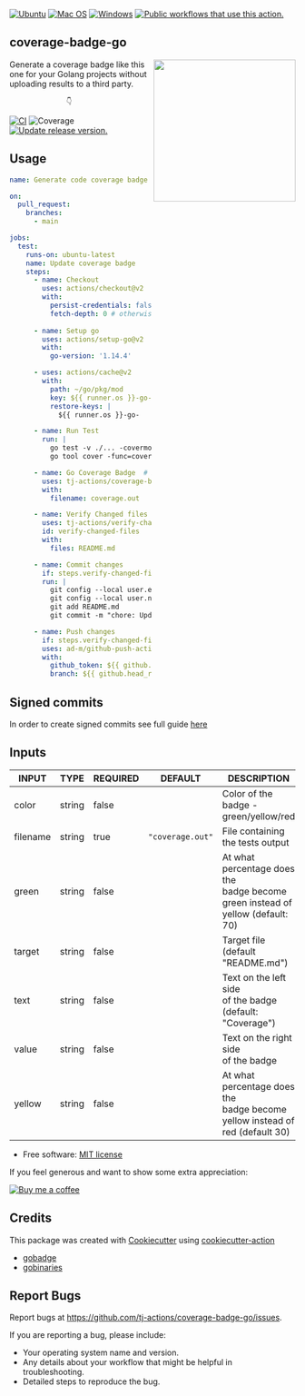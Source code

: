 [![Ubuntu](https://img.shields.io/badge/Ubuntu-E95420?style=for-the-badge\&logo=ubuntu\&logoColor=white)](https://docs.github.com/en/actions/reference/workflow-syntax-for-github-actions#jobsjob_idruns-on)
[![Mac OS](https://img.shields.io/badge/mac%20os-000000?style=for-the-badge\&logo=macos\&logoColor=F0F0F0)](https://docs.github.com/en/actions/reference/workflow-syntax-for-github-actions#jobsjob_idruns-on)
[![Windows](https://img.shields.io/badge/Windows-0078D6?style=for-the-badge\&logo=windows\&logoColor=white)](https://docs.github.com/en/actions/reference/workflow-syntax-for-github-actions#jobsjob_idruns-on)
[![Public workflows that use this action.](https://img.shields.io/endpoint?style=for-the-badge&url=https%3A%2F%2Fused-by.vercel.app%2Fapi%2Fgithub-actions%2Fused-by%3Faction%3Dtj-actions%2Fcoverage-badge-go%26badge%3Dtrue)](https://github.com/search?o=desc\&q=tj-actions+coverage-badge-go+path%3A.github%2Fworkflows+language%3AYAML\&s=\&type=Code)

## coverage-badge-go

<img align="right" width="250px" src="https://user-images.githubusercontent.com/17484350/138557170-d8079b94-a517-4366-ade8-8d473e3f3f1d.jpg">

Generate a coverage badge like this one for your Golang projects without uploading results to a third party.

                  👇

[![CI](https://github.com/tj-actions/coverage-badge-go/workflows/CI/badge.svg)](https://github.com/tj-actions/coverage-badge-go/actions?query=workflow%3ACI)
![Coverage](https://img.shields.io/badge/Coverage-100.0%25-brightgreen)
[![Update release version.](https://github.com/tj-actions/coverage-badge-go/workflows/Update%20release%20version./badge.svg)](https://github.com/tj-actions/coverage-badge-go/actions?query=workflow%3A%22Update+release+version.%22)


## Usage

```yaml
name: Generate code coverage badge

on:
  pull_request:
    branches:
      - main

jobs:
  test:
    runs-on: ubuntu-latest
    name: Update coverage badge
    steps:
      - name: Checkout
        uses: actions/checkout@v2
        with:
          persist-credentials: false # otherwise, the token used is the GITHUB_TOKEN, instead of your personal access token.
          fetch-depth: 0 # otherwise, there would be errors pushing refs to the destination repository.
      
      - name: Setup go
        uses: actions/setup-go@v2
        with:
          go-version: '1.14.4'

      - uses: actions/cache@v2
        with:
          path: ~/go/pkg/mod
          key: ${{ runner.os }}-go-${{ hashFiles('**/go.sum') }}
          restore-keys: |
            ${{ runner.os }}-go-

      - name: Run Test
        run: |
          go test -v ./... -covermode=count -coverprofile=coverage.out
          go tool cover -func=coverage.out -o=coverage.out

      - name: Go Coverage Badge  # Pass the `coverage.out` output to this action
        uses: tj-actions/coverage-badge-go@v2
        with:
          filename: coverage.out

      - name: Verify Changed files
        uses: tj-actions/verify-changed-files@v12
        id: verify-changed-files
        with:
          files: README.md

      - name: Commit changes
        if: steps.verify-changed-files.outputs.files_changed == 'true'
        run: |
          git config --local user.email "action@github.com"
          git config --local user.name "GitHub Action"
          git add README.md
          git commit -m "chore: Updated coverage badge."

      - name: Push changes
        if: steps.verify-changed-files.outputs.files_changed == 'true'
        uses: ad-m/github-push-action@master
        with:
          github_token: ${{ github.token }}
          branch: ${{ github.head_ref }}
```

## Signed commits

In order to create signed commits see full guide [here](https://httgp.com/signing-commits-in-github-actions/)

## Inputs

<!-- AUTO-DOC-INPUT:START - Do not remove or modify this section -->

|  INPUT   |  TYPE  | REQUIRED |     DEFAULT      |                                      DESCRIPTION                                      |
|----------|--------|----------|------------------|---------------------------------------------------------------------------------------|
|  color   | string |  false   |                  |                       Color of the badge -<br>green/yellow/red                        |
| filename | string |   true   | `"coverage.out"` |                           File containing the tests output                            |
|  green   | string |  false   |                  | At what percentage does the<br> badge become green instead of<br>yellow (default: 70) |
|  target  | string |  false   |                  |                           Target file (default "README.md")                           |
|   text   | string |  false   |                  |              Text on the left side<br>of the badge (default: "Coverage")              |
|  value   | string |  false   |                  |                        Text on the right side<br>of the badge                         |
|  yellow  | string |  false   |                  |  At what percentage does the<br> badge become yellow instead of<br>red (default 30)   |

<!-- AUTO-DOC-INPUT:END -->

*   Free software: [MIT license](LICENSE)

If you feel generous and want to show some extra appreciation:

[![Buy me a coffee][buymeacoffee-shield]][buymeacoffee]

[buymeacoffee]: https://www.buymeacoffee.com/jackton1

[buymeacoffee-shield]: https://www.buymeacoffee.com/assets/img/custom_images/orange_img.png

## Credits

This package was created with [Cookiecutter](https://github.com/cookiecutter/cookiecutter) using [cookiecutter-action](https://github.com/tj-actions/cookiecutter-action)

*   [gobadge](https://github.com/AlexBeauchemin/gobadge)
*   [gobinaries](https://github.com/tj/gobinaries)

## Report Bugs

Report bugs at https://github.com/tj-actions/coverage-badge-go/issues.

If you are reporting a bug, please include:

*   Your operating system name and version.
*   Any details about your workflow that might be helpful in troubleshooting.
*   Detailed steps to reproduce the bug.
